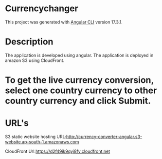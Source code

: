 # Currencychanger

This project was generated with [Angular CLI](https://github.com/angular/angular-cli) version 17.3.1.

# Description 
The application is developed using angular. The application is deployed in amazon S3 using CloudFront.

# To get the live currency conversion, select one country currency to other country currency and click Submit. 

# URL's
S3 static website hosting URL:http://currency-converter-angular.s3-website.ap-south-1.amazonaws.com


CloudFront Url:https://d2f49ik9qyi8fv.cloudfront.net
